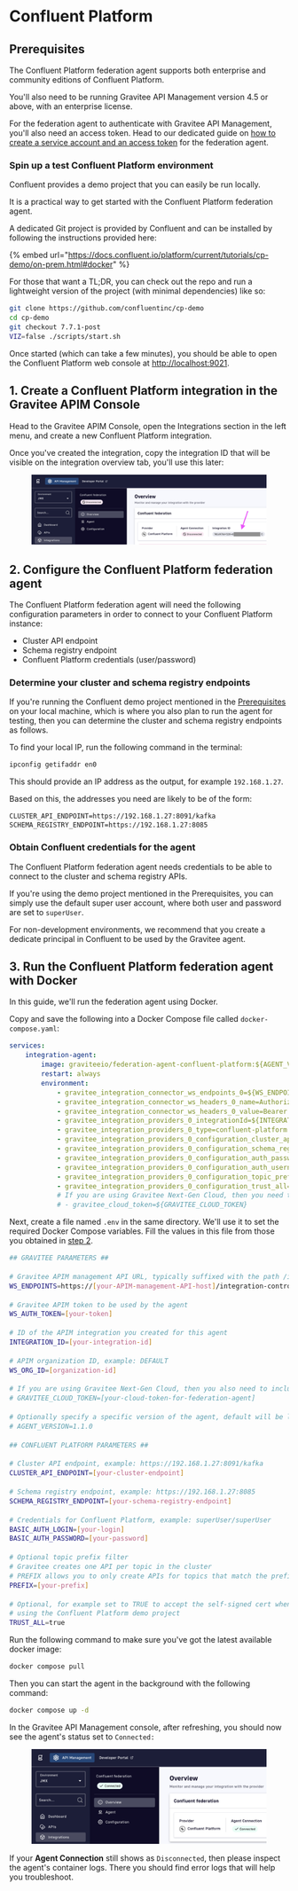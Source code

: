# Confluent Platform

## Prerequisites

The Confluent Platform federation agent supports both enterprise and community editions of Confluent Platform.&#x20;

You'll also need to be running Gravitee API Management version 4.5 or above, with an enterprise license.&#x20;

For the federation agent to authenticate with Gravitee API Management, you'll also need an access token. Head to our dedicated guide on [how to create a service account and an access token](../federation-agent-service-account.md) for the federation agent.

### Spin up a test Confluent Platform environment

Confluent provides a demo project that you can easily be run locally.

It is a practical way to get started with the Confluent Platform federation agent.

A dedicated Git project is provided by Confluent and can be installed by following the instructions provided here:

{% embed url="https://docs.confluent.io/platform/current/tutorials/cp-demo/on-prem.html#docker" %}

For those that want a TL;DR, you can check out the repo and run a lightweight version of the project (with minimal dependencies) like so:

```bash
git clone https://github.com/confluentinc/cp-demo
cd cp-demo
git checkout 7.7.1-post
VIZ=false ./scripts/start.sh
```

Once started (which can take a few minutes), you should be able to open the Confluent Platform web console at [http://localhost:9021](http://localhost:9021).

## 1. Create a Confluent Platform integration in the Gravitee APIM Console

Head to the Gravitee APIM Console, open the Integrations section in the left menu, and create a new Confluent Platform integration.&#x20;

Once you've created the integration, copy the integration ID that will be visible on the integration overview tab, you'll use this later:

<figure><img src="../../../.gitbook/assets/image (74).png" alt=""><figcaption></figcaption></figure>

## 2. Configure the Confluent Platform federation agent

The Confluent Platform federation agent will need the following configuration parameters in order to connect to your Confluent Platform instance:

* Cluster API endpoint
* Schema registry endpoint
* Confluent Platform credentials (user/password)

### Determine your cluster and schema registry endpoints

If you're running the Confluent demo project mentioned in the [Prerequisites](confluent-platform.md#prerequisites) on your local machine, which is where you also plan to run the agent for testing, then you can determine the cluster and schema registry endpoints as follows.

To find your local IP, run the following command in the terminal:

```bash
ipconfig getifaddr en0
```

This should provide an IP address as the output, for example `192.168.1.27`.

Based on this, the addresses you need are likely to be of the form:

```properties
CLUSTER_API_ENDPOINT=https://192.168.1.27:8091/kafka
SCHEMA_REGISTRY_ENDPOINT=https://192.168.1.27:8085
```

### Obtain Confluent credentials for the agent

The Confluent Platform federation agent needs credentials to be able to connect to the cluster and schema registry APIs.&#x20;

If you're using the demo project mentioned in the Prerequisites, you can simply use the default super user account, where both user and password are set to `superUser`.

For non-development environments, we recommend that you create a dedicate principal in Confluent to be used by the Gravitee agent.

## 3. Run the Confluent Platform federation agent with Docker

In this guide, we'll run the federation agent using Docker.

Copy and save the following into a Docker Compose file called `docker-compose.yaml`:

```yaml
services:
    integration-agent:
        image: graviteeio/federation-agent-confluent-platform:${AGENT_VERSION:-latest}
        restart: always
        environment:
            - gravitee_integration_connector_ws_endpoints_0=${WS_ENDPOINTS}
            - gravitee_integration_connector_ws_headers_0_name=Authorization
            - gravitee_integration_connector_ws_headers_0_value=Bearer ${WS_AUTH_TOKEN}
            - gravitee_integration_providers_0_integrationId=${INTEGRATION_ID}
            - gravitee_integration_providers_0_type=confluent-platform
            - gravitee_integration_providers_0_configuration_cluster_api_endpoint=${CLUSTER_API_ENDPOINT}
            - gravitee_integration_providers_0_configuration_schema_registry_endpoint=${SCHEMA_REGISTRY_ENDPOINT}
            - gravitee_integration_providers_0_configuration_auth_password=${BASIC_AUTH_LOGIN:-}
            - gravitee_integration_providers_0_configuration_auth_username=${BASIC_AUTH_PASSWORD:-}
            - gravitee_integration_providers_0_configuration_topic_prefix=${PREFIX:-}
            - gravitee_integration_providers_0_configuration_trust_all=${TRUST_ALL:-}
            # If you are using Gravitee Next-Gen Cloud, then you need to also include a Cloud Token for Federation Agent
            # - gravitee_cloud_token=${GRAVITEE_CLOUD_TOKEN}
```

Next, create a file named `.env` in the same directory. We'll use it to set the required Docker Compose variables. Fill the values in this file from those you obtained in [step 2](confluent-platform.md#id-2.-configure-the-confluent-platform-federation-agent).

```bash
## GRAVITEE PARAMETERS ##

# Gravitee APIM management API URL, typically suffixed with the path /integration-controller
WS_ENDPOINTS=https://[your-APIM-management-API-host]/integration-controller

# Gravitee APIM token to be used by the agent
WS_AUTH_TOKEN=[your-token]

# ID of the APIM integration you created for this agent
INTEGRATION_ID=[your-integration-id]

# APIM organization ID, example: DEFAULT
WS_ORG_ID=[organization-id]

# If you are using Gravitee Next-Gen Cloud, then you also need to include a Cloud Token for Federation Agent (https://documentation.gravitee.io/apim/hybrid-installation-and-configuration-guides/next-gen-cloud#cloud-token)
# GRAVITEE_CLOUD_TOKEN=[your-cloud-token-for-federation-agent]

# Optionally specify a specific version of the agent, default will be latest
# AGENT_VERSION=1.1.0

## CONFLUENT PLATFORM PARAMETERS ##

# Cluster API endpoint, example: https://192.168.1.27:8091/kafka
CLUSTER_API_ENDPOINT=[your-cluster-endpoint]

# Schema registry endpoint, example: https://192.168.1.27:8085
SCHEMA_REGISTRY_ENDPOINT=[your-schema-registry-endpoint]

# Credentials for Confluent Platform, example: superUser/superUser
BASIC_AUTH_LOGIN=[your-login]
BASIC_AUTH_PASSWORD=[your-password]

# Optional topic prefix filter
# Gravitee creates one API per topic in the cluster
# PREFIX allows you to only create APIs for topics that match the prefix
PREFIX=[your-prefix]

# Optional, for example set to TRUE to accept the self-signed cert when 
# using the Confluent Platform demo project
TRUST_ALL=true
```

Run the following command to make sure you've got the latest available docker image:

```bash
docker compose pull
```

Then you can start the agent in the background with the following command:

```bash
docker compose up -d
```

In the Gravitee API Management console, after refreshing, you should now see the agent's status set to `Connected:`

<figure><img src="../../../.gitbook/assets/image (75).png" alt=""><figcaption></figcaption></figure>

If your **Agent Connection** still shows as `Disconnected`, then please inspect the agent's container logs. There you should find error logs that will help you troubleshoot.
